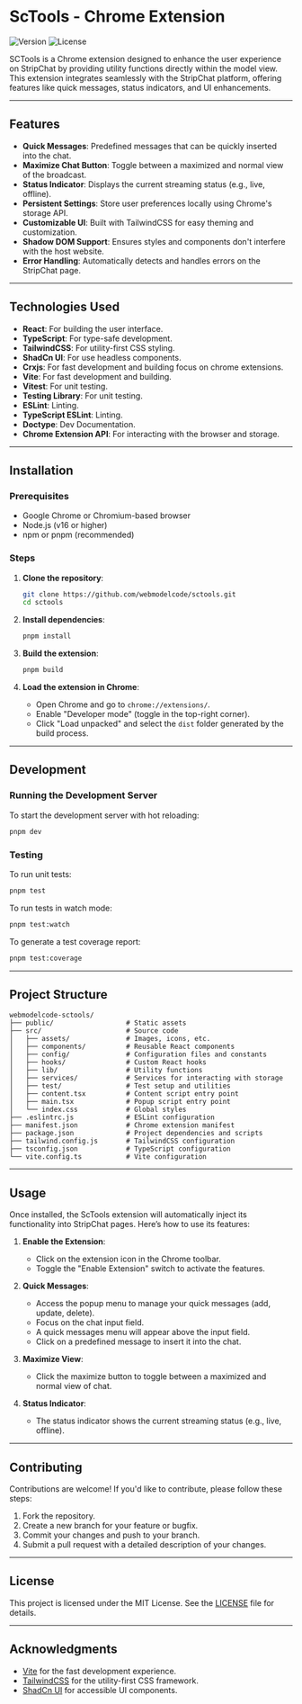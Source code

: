 # ScTools - Chrome Extension

![Version](https://img.shields.io/badge/version-0.1.0-blue)
![License](https://img.shields.io/badge/license-MIT-green)

SCTools is a Chrome extension designed to enhance the user experience on StripChat by providing utility functions directly within the model view. This extension integrates seamlessly with the StripChat platform, offering features like quick messages, status indicators, and UI enhancements.

---

## Features

- **Quick Messages**: Predefined messages that can be quickly inserted into the chat.
- **Maximize Chat Button**: Toggle between a maximized and normal view of the broadcast.
- **Status Indicator**: Displays the current streaming status (e.g., live, offline).
- **Persistent Settings**: Store user preferences locally using Chrome's storage API.
- **Customizable UI**: Built with TailwindCSS for easy theming and customization.
- **Shadow DOM Support**: Ensures styles and components don't interfere with the host website.
- **Error Handling**: Automatically detects and handles errors on the StripChat page.

---

## Technologies Used

- **React**: For building the user interface.
- **TypeScript**: For type-safe development.
- **TailwindCSS**: For utility-first CSS styling.
- **ShadCn UI**: For use headless components.
- **Crxjs**: For fast development and building focus on chrome extensions.
- **Vite**: For fast development and building.
- **Vitest**: For unit testing.
- **Testing Library**: For unit testing.
- **ESLint**: Linting.
- **TypeScript ESLint**: Linting.
- **Doctype**: Dev Documentation.
- **Chrome Extension API**: For interacting with the browser and storage.

---

## Installation

### Prerequisites

- Google Chrome or Chromium-based browser
- Node.js (v16 or higher)
- npm or pnpm (recommended)

### Steps

1. **Clone the repository**:

   ```bash
   git clone https://github.com/webmodelcode/sctools.git
   cd sctools
   ```

2. **Install dependencies**:

   ```bash
   pnpm install
   ```

3. **Build the extension**:

   ```bash
   pnpm build
   ```

4. **Load the extension in Chrome**:
   - Open Chrome and go to `chrome://extensions/`.
   - Enable "Developer mode" (toggle in the top-right corner).
   - Click "Load unpacked" and select the `dist` folder generated by the build process.

---

## Development

### Running the Development Server

To start the development server with hot reloading:

```bash
pnpm dev
```

### Testing

To run unit tests:

```bash
pnpm test
```

To run tests in watch mode:

```bash
pnpm test:watch
```

To generate a test coverage report:

```bash
pnpm test:coverage
```

---

## Project Structure

```
webmodelcode-sctools/
├── public/                  # Static assets
├── src/                     # Source code
│   ├── assets/              # Images, icons, etc.
│   ├── components/          # Reusable React components
│   ├── config/              # Configuration files and constants
│   ├── hooks/               # Custom React hooks
│   ├── lib/                 # Utility functions
│   ├── services/            # Services for interacting with storage
│   ├── test/                # Test setup and utilities
│   ├── content.tsx          # Content script entry point
│   ├── main.tsx             # Popup script entry point
│   └── index.css            # Global styles
├── .eslintrc.js             # ESLint configuration
├── manifest.json            # Chrome extension manifest
├── package.json             # Project dependencies and scripts
├── tailwind.config.js       # TailwindCSS configuration
├── tsconfig.json            # TypeScript configuration
└── vite.config.ts           # Vite configuration
```

---

## Usage

Once installed, the ScTools extension will automatically inject its functionality into StripChat pages. Here’s how to use its features:

1. **Enable the Extension**:

   - Click on the extension icon in the Chrome toolbar.
   - Toggle the "Enable Extension" switch to activate the features.

2. **Quick Messages**:

   - Access the popup menu to manage your quick messages (add, update, delete).
   - Focus on the chat input field.
   - A quick messages menu will appear above the input field.
   - Click on a predefined message to insert it into the chat.

3. **Maximize View**:

   - Click the maximize button to toggle between a maximized and normal view of chat.

4. **Status Indicator**:
   - The status indicator shows the current streaming status (e.g., live, offline).

---

## Contributing

Contributions are welcome! If you'd like to contribute, please follow these steps:

1. Fork the repository.
2. Create a new branch for your feature or bugfix.
3. Commit your changes and push to your branch.
4. Submit a pull request with a detailed description of your changes.

---

## License

This project is licensed under the MIT License. See the [LICENSE](LICENSE) file for details.

---

## Acknowledgments

- [Vite](https://vitejs.dev/) for the fast development experience.
- [TailwindCSS](https://tailwindcss.com/) for the utility-first CSS framework.
- [ShadCn UI](https://ui.shadcn.com/) for accessible UI components.
